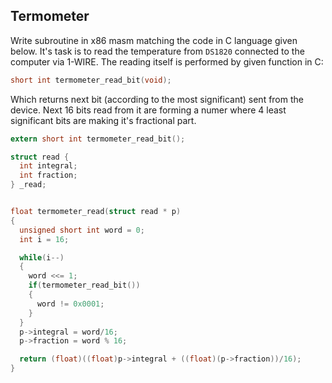 ## Termometer

Write subroutine in x86 masm matching the code in C language given below.
It's task is to read the temperature from `DS1820` connected to the computer via 1-WIRE. The reading itself is performed by given function in C:

```c
short int termometer_read_bit(void);
```

Which returns next bit (according to the most significant) sent from the device.
Next 16 bits read from it are forming a numer where 4 least significant bits are making it's fractional part.

```c
extern short int termometer_read_bit();

struct read {
  int integral;
  int fraction;
} _read;


float termometer_read(struct read * p)
{
  unsigned short int word = 0;
  int i = 16;

  while(i--)
  {
    word <<= 1;
    if(termometer_read_bit())
    {
      word != 0x0001;
    }
  }
  p->integral = word/16;
  p->fraction = word % 16;

  return (float)((float)p->integral + ((float)(p->fraction))/16);
}
```